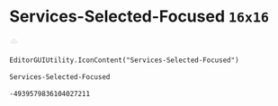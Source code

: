 # Services-Selected-Focused `16x16`
<img src="/img/Services-Selected-Focused.png" width=16 height=16>

``` CSharp
EditorGUIUtility.IconContent("Services-Selected-Focused")
```
```
Services-Selected-Focused
```
```
-4939579836104027211
```
